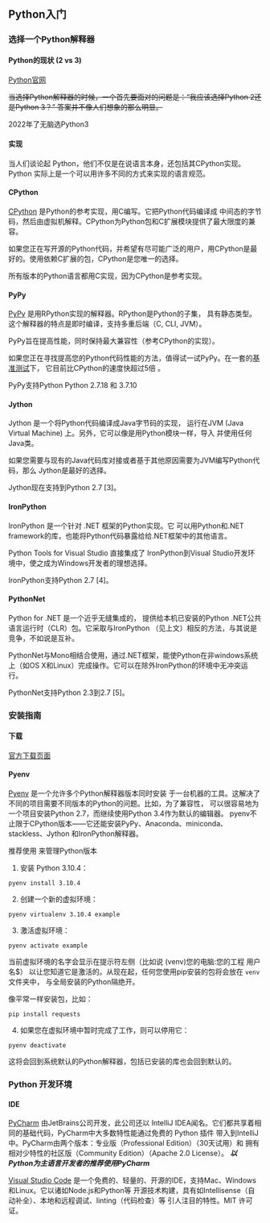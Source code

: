 ## Python入门
### 选择一个Python解释器

#### Python的现状 (2 vs 3)

[Python官网](https://www.python.org/)

~~当选择Python解释器的时候，一个首先要面对的问题是：“我应该选择Python 2还是Python 3？” 答案并不像人们想象的那么明显。~~

2022年了无脑选Python3


#### 实现

当人们谈论起 Python，他们不仅是在说语言本身，还包括其CPython实现。 Python 实际上是一个可以用许多不同的方式来实现的语言规范。

#### CPython

[CPython](https://github.com/python/cpython) 是Python的参考实现，用C编写。它把Python代码编译成 中间态的字节码，然后由虚拟机解释。CPython为Python包和C扩展模块提供了最大限度的兼容。

如果您正在写开源的Python代码，并希望有尽可能广泛的用户，用CPython是最好的。使用依赖C扩展的包，CPython是您唯一的选择。

所有版本的Python语言都用C实现，因为CPython是参考实现。

#### PyPy
[PyPy](https://www.pypy.org/) 是用RPython实现的解释器。RPython是Python的子集， 具有静态类型。这个解释器的特点是即时编译，支持多重后端（C, CLI, JVM）。

PyPy旨在提高性能，同时保持最大兼容性（参考CPython的实现）。

如果您正在寻找提高您的Python代码性能的方法，值得试一试PyPy。在一套的[基准测试](https://speed.pypy.org/)下， 它目前比CPython的速度快超过5倍 。

PyPy支持Python Python 2.7.18 和 3.7.10 

#### Jython
Jython 是一个将Python代码编译成Java字节码的实现， 运行在JVM (Java Virtual Machine) 上。另外，它可以像是用Python模块一样，导入 并使用任何Java类。

如果您需要与现有的Java代码库对接或者基于其他原因需要为JVM编写Python代码，那么 Jython是最好的选择。

Jython现在支持到Python 2.7 [3]。

#### IronPython
IronPython 是一个针对 .NET 框架的Python实现。它 可以用Python和.NET framework的库，也能将Python代码暴露给给.NET框架中的其他语言。

Python Tools for Visual Studio 直接集成了 IronPython到Visual Studio开发环境中，使之成为Windows开发者的理想选择。

IronPython支持Python 2.7 [4]。

#### PythonNet
Python for .NET 是一个近乎无缝集成的， 提供给本机已安装的Python .NET公共语言运行时（CLR）包。它采取与IronPython （见上文）相反的方法，与其说是竞争，不如说是互补。

PythonNet与Mono相结合使用，通过.NET框架，能使Python在非windows系统上（如OS X和Linux）完成操作。它可以在除外IronPython的环境中无冲突运行。

PythonNet支持Python 2.3到2.7 [5]。



### 安装指南

#### 下载
[官方下载页面](https://www.python.org/downloads/)

#### Pyenv
[Pyenv](https://github.com/pyenv/pyenv) 是一个允许多个Python解释器版本同时安装 于一台机器的工具。这解决了不同的项目需要不同版本的Python的问题。比如，为了兼容性， 可以很容易地为一个项目安装Python 2.7，而继续使用Python 3.4作为默认的编辑器。 pyenv不止限于CPython版本——它还能安装PyPy、Anaconda、miniconda、stackless、Jython 和IronPython解释器。

推荐使用 来管理Python版本
  

1. 安装 Python 3.10.4：
```
pyenv install 3.10.4
```

2. 创建一个新的虚拟环境：
```
pyenv virtualenv 3.10.4 example
```

3. 激活虚拟环境：
```
pyenv activate example
```
当前虚拟环境的名字会显示在提示符左侧（比如说 (venv)您的电脑:您的工程 用户名$） 以让您知道它是激活的。从现在起，任何您使用pip安装的包将会放在 `venv` 文件夹中， 与全局安装的Python隔绝开。

像平常一样安装包，比如：
```
pip install requests
```

4. 如果您在虚拟环境中暂时完成了工作，则可以停用它：
```
pyenv deactivate
```
这将会回到系统默认的Python解释器，包括已安装的库也会回到默认的。



### Python 开发环境

#### IDE

[PyCharm](http://www.jetbrains.com/pycharm/) 由JetBrains公司开发，此公司还以 IntelliJ IDEA闻名。它们都共享着相同的基础代码，PyCharm中大多数特性能通过免费的 Python 插件 带入到IntelliJ中。PyCharm由两个版本：专业版（Professional Edition）（30天试用）和 拥有相对少特性的社区版（Community Edition）（Apache 2.0 License）。
***以Python为主语言开发者的推荐使用PyCharm***

[Visual Studio Code](https://code.visualstudio.com/) 是一个免费的、轻量的、开源的IDE，支持Mac、Windows和Linux。它以诸如Node.js和Python等 开源技术构建，具有如Intellisense（自动补全）、本地和远程调试、linting（代码检查）等 引人注目的特性。MIT 许可证。